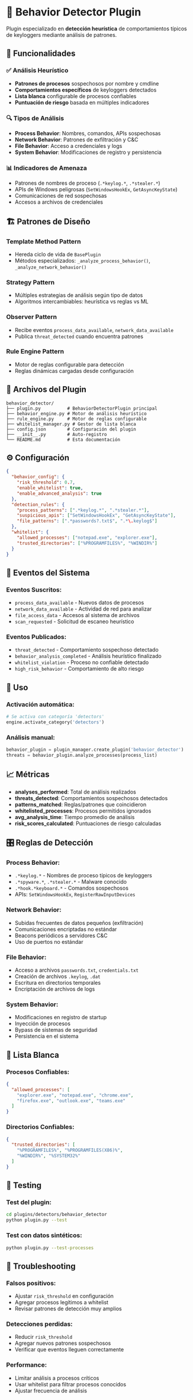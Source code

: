 # 🎯 Behavior Detector Plugin

Plugin especializado en **detección heurística** de comportamientos típicos de keyloggers mediante análisis de patrones.

## 🎯 **Funcionalidades**

### ✅ **Análisis Heurístico**
- **Patrones de procesos** sospechosos por nombre y cmdline
- **Comportamientos específicos** de keyloggers detectados
- **Lista blanca** configurable de procesos confiables
- **Puntuación de riesgo** basada en múltiples indicadores

### 🔍 **Tipos de Análisis**
- **Process Behavior**: Nombres, comandos, APIs sospechosas
- **Network Behavior**: Patrones de exfiltración y C&C
- **File Behavior**: Acceso a credenciales y logs
- **System Behavior**: Modificaciones de registro y persistencia

### 📊 **Indicadores de Amenaza**
- Patrones de nombres de proceso (`.*keylog.*`, `.*stealer.*`)
- APIs de Windows peligrosas (`SetWindowsHookEx`, `GetAsyncKeyState`)
- Comunicaciones de red sospechosas
- Accesos a archivos de credenciales

## 🏗️ **Patrones de Diseño**

### **Template Method Pattern**
- Hereda ciclo de vida de `BasePlugin`
- Métodos especializados: `_analyze_process_behavior()`, `_analyze_network_behavior()`

### **Strategy Pattern**
- Múltiples estrategias de análisis según tipo de datos
- Algoritmos intercambiables: heurística vs reglas vs ML

### **Observer Pattern**
- Recibe eventos `process_data_available`, `network_data_available`
- Publica `threat_detected` cuando encuentra patrones

### **Rule Engine Pattern**
- Motor de reglas configurable para detección
- Reglas dinámicas cargadas desde configuración

## 📁 **Archivos del Plugin**

```
behavior_detector/
├── plugin.py          # BehaviorDetectorPlugin principal
├── behavior_engine.py # Motor de análisis heurístico
├── rule_engine.py     # Motor de reglas configurable  
├── whitelist_manager.py # Gestor de lista blanca
├── config.json        # Configuración del plugin
├── __init__.py        # Auto-registro
└── README.md          # Esta documentación
```

## ⚙️ **Configuración**

```json
{
  "behavior_config": {
    "risk_threshold": 0.7,
    "enable_whitelist": true,
    "enable_advanced_analysis": true
  },
  "detection_rules": {
    "process_patterns": [".*keylog.*", ".*stealer.*"],
    "suspicious_apis": ["SetWindowsHookEx", "GetAsyncKeyState"],
    "file_patterns": [".*passwords?.txt$", ".*\.keylog$"]
  },
  "whitelist": {
    "allowed_processes": ["notepad.exe", "explorer.exe"],
    "trusted_directories": ["%PROGRAMFILES%", "%WINDIR%"]
  }
}
```

## 🔌 **Eventos del Sistema**

### **Eventos Suscritos:**
- `process_data_available` - Nuevos datos de procesos
- `network_data_available` - Actividad de red para analizar
- `file_access_data` - Accesos al sistema de archivos
- `scan_requested` - Solicitud de escaneo heurístico

### **Eventos Publicados:**
- `threat_detected` - Comportamiento sospechoso detectado
- `behavior_analysis_completed` - Análisis heurístico finalizado
- `whitelist_violation` - Proceso no confiable detectado
- `high_risk_behavior` - Comportamiento de alto riesgo

## 🚀 **Uso**

### **Activación automática:**
```python
# Se activa con categoría 'detectors'
engine.activate_category('detectors')
```

### **Análisis manual:**
```python
behavior_plugin = plugin_manager.create_plugin('behavior_detector')
threats = behavior_plugin.analyze_processes(process_list)
```

## 📈 **Métricas**

- **analyses_performed**: Total de análisis realizados
- **threats_detected**: Comportamientos sospechosos detectados
- **patterns_matched**: Reglas/patrones que coincidieron  
- **whitelisted_processes**: Procesos permitidos ignorados
- **avg_analysis_time**: Tiempo promedio de análisis
- **risk_scores_calculated**: Puntuaciones de riesgo calculadas

## 🎛️ **Reglas de Detección**

### **Process Behavior:**
- `.*keylog.*` - Nombres de proceso típicos de keyloggers
- `.*spyware.*`, `.*stealer.*` - Malware conocido
- `.*hook.*keyboard.*` - Comandos sospechosos
- APIs: `SetWindowsHookEx`, `RegisterRawInputDevices`

### **Network Behavior:**
- Subidas frecuentes de datos pequeños (exfiltración)
- Comunicaciones encriptadas no estándar
- Beacons periódicos a servidores C&C
- Uso de puertos no estándar

### **File Behavior:**  
- Acceso a archivos `passwords.txt`, `credentials.txt`
- Creación de archivos `.keylog`, `.dat`
- Escritura en directorios temporales
- Encriptación de archivos de logs

### **System Behavior:**
- Modificaciones en registro de startup
- Inyección de procesos
- Bypass de sistemas de seguridad
- Persistencia en el sistema

## 🔧 **Lista Blanca**

### **Procesos Confiables:**
```json
{
  "allowed_processes": [
    "explorer.exe", "notepad.exe", "chrome.exe",
    "firefox.exe", "outlook.exe", "teams.exe"
  ]
}
```

### **Directorios Confiables:**
```json
{
  "trusted_directories": [
    "%PROGRAMFILES%", "%PROGRAMFILES(X86)%", 
    "%WINDIR%", "%SYSTEM32%"
  ]
}
```

## 🧪 **Testing**

### **Test del plugin:**
```bash
cd plugins/detectors/behavior_detector
python plugin.py --test
```

### **Test con datos sintéticos:**
```bash  
python plugin.py --test-processes
```

## 🔧 **Troubleshooting**

### **Falsos positivos:**
- Ajustar `risk_threshold` en configuración
- Agregar procesos legítimos a whitelist
- Revisar patrones de detección muy amplios

### **Detecciones perdidas:**
- Reducir `risk_threshold`  
- Agregar nuevos patrones sospechosos
- Verificar que eventos lleguen correctamente

### **Performance:**
- Limitar análisis a procesos críticos
- Usar whitelist para filtrar procesos conocidos
- Ajustar frecuencia de análisis